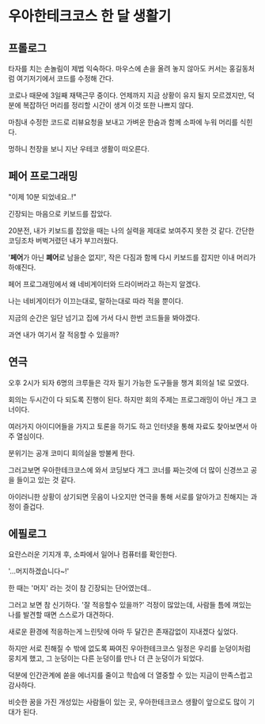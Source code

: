 # 우아한테크코스 한 달 생활기

## 프롤로그 

타자를 치는 손놀림이 제법 익숙하다. 마우스에 손을 올려 놓지 않아도 커서는 홍길동처럼 여기저기에서 코드를 수정해 간다.

코로나 때문에 3일째 재택근무 중이다. 언제까지 지금 상황이 유지 될지 모르겠지만, 덕분에 복잡하던 머리를 정리할 시간이 생겨 이것 또한 나쁘지 않다.

마침내 수정한 코드로 리뷰요청을 보내고 가벼운 한숨과 함께 소파에 누워 머리를 식힌다.

멍하니 천장을 보니 지난 우테코 생활이 떠오른다.



## 페어 프로그래밍

"이제 10분 되었네요..!"

긴장되는 마음으로 키보드를 잡았다.

20분전, 내가 키보드를 잡았을 때는 나의 실력을 제대로 보여주지 못한 것 같다. 간단한 코딩조차 버벅거렸던 내가 부끄러웠다.

'**페어**가 아닌 **폐어**로 남을순 없지!', 작은 다짐과 함께 다시 키보드를 잡지만 이내 머리가 하얘진다.

페어 프로그래밍에서 왜 네비게이터와 드라이버라고 하는지 알겠다.

나는  네비게이터가 이끄는대로, 말하는대로 따라 적을 뿐이다. 

지금의 순간은 일단 넘기고 집에 가서 다시 한번 코드들을 봐야겠다.

과연 내가 여기서 잘 적응할 수 있을까?



## 연극

오후 2시가 되자 6명의 크루들은 각자 필기 가능한 도구들을 챙겨 회의실 1로 모였다.

회의는 두시간이 다 되도록 진행이 된다. 하지만 회의 주제는 프로그래밍이 아닌 개그 코너이다.

여러가지 아이디어들을 가지고 토론을 하기도 하고 인터넷을 통해 자료도 찾아보면서 아주 열심이다.

분위기는 공개 코미디 회의실을 방불케 한다.

그러고보면 우아한테크코스에 와서 코딩보다 개그 코너를 짜는것에 더 많이 신경쓰고 공을 들이고 있는 것 같다.

아이러니한 상황이 상기되면 웃음이 나오지만 연극을 통해 서로를 알아가고 친해지는 과정이 즐겁다.



## 에필로그

요란스러운 기지개 후, 소파에서 일어나 컴퓨터를 확인한다.

'...머지하겠습니다~!'

한 때는 '머지' 라는 것이 참 긴장되는 단어였는데..

그러고 보면 참 신기하다. '잘 적응할수 있을까?' 걱정이 많았는데, 사람들 틈에 껴있는 나를 발견할 때면 스스로가 대견하다.

새로운 환경에 적응하는게 느린탓에 아마 두 달간은 존재감없이 지내겠다 싶었다.

하지만 서로 친해질 수 밖에 없도록 짜여진 우아한테크코스 일정은 우리를 눈덩이처럼 뭉치게 했고, 그 눈덩이는 다른 눈덩이를 만나 더 큰 눈덩이가 되었다.

덕분에 인간관계에 쏟을 에너지를 줄이고 학습에 더 열중할 수 있는 지금이 만족스럽고 감사하다.



비슷한 꿈을 가진 개성있는 사람들이 있는 곳, 우아한테크코스 생활이 앞으로도 많이 기대가 된다.